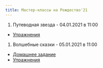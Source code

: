 ```yaml
---
title: Мастер-классы на Рождество'21
---
```

1. Путеводная звезда - 04.01.2021 в 11:00
  - [Упражнения](mi)
1. Волшебные сказки  - 05.01.2021 в 11:00
  - [Домашнее задание](02)
  - [Упражнения](too)
